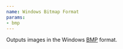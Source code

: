 ```yaml
---
name: Windows Bitmap Format
params:
- bmp
---
```

Outputs images in the Windows <A HREF="http://en.wikipedia.org/wiki/Bitmap">BMP</A> format.

